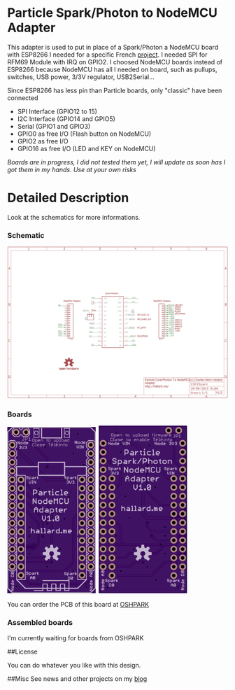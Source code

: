 Particle Spark/Photon to NodeMCU Adapter
========================================

This adapter is used to put in place of a Spark/Photon a NodeMCU board with ESP8266 I needed for a specific French [project][3]. I needed SPI for RFM69 Module with IRQ on GPIO2.
I choosed NodeMCU boards instead of ESP8266 because NodeMCU has all I needed on board, such as pullups, switches, USB power, 3/3V regulator, USB2Serial...

Since ESP8266 has less pin than Particle boards, only "classic" have been connected

- SPI Interface (GPIO12 to 15)
- I2C Interface (GPIO14 and GPIO5)
- Serial (GPIO1 and GPIO3)
- GPIO0 as free I/O (Flash button on NodeMCU)
- GPIO2 as free I/O 
- GPIO16 as free I/O (LED and KEY on NodeMCU)

*Boards are in progress, I did not tested them yet, I will update as soon has I got them in my hands. Use at your own risks*

Detailed Description
====================

Look at the schematics for more informations.

### Schematic  
![schematic](https://raw.githubusercontent.com/hallard/Particle2NodeMCU/master/Particle2NodeMCU-sch.png)  

### Boards  
<img src="https://raw.githubusercontent.com/hallard/Particle2NodeMCU/master/Particle2NodeMCU-top.png" alt="Top" width="40%" height="40%">&nbsp;
<img src="https://raw.githubusercontent.com/hallard/Particle2NodeMCU/master/Particle2NodeMCU-bottom.png" alt="Bottom" width="40%" height="40%">&nbsp; 

You can order the PCB of this board at [OSHPARK][4]

### Assembled boards

I'm currently waiting for boards from OSHPARK

##License

You can do whatever you like with this design.

##Misc
See news and other projects on my [blog][2] 
 
[2]: https://hallard.me
[3]: https://github.com/thibdct/programmateur-fil-pilote-wifi/tree/master/Logiciel/remora
[4]: https://oshpark.com/projects/wUBgoDUV
